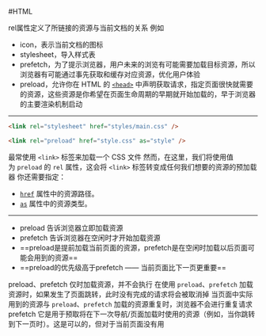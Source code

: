 #HTML

rel属性定义了所链接的资源与当前文档的关系
例如
- icon，表示当前文档的图标
- stylesheet，导入样式表
- prefetch，为了提示浏览器，用户未来的浏览有可能需要加载目标资源，所以浏览器有可能通过事先获取和缓存对应资源，优化用户体验
- preload，允许你在 HTML 的 [`<head>`](https://developer.mozilla.org/zh-CN/docs/Web/HTML/Element/head) 中声明获取请求，指定页面很快就需要的资源，这些资源是你希望在页面生命周期的早期就开始加载的，早于浏览器的主要渲染机制启动


---
``` html
<link rel="stylesheet" href="styles/main.css" />

<link rel="preload" href="style.css" as="style" />
```
最常使用 `<link>` 标签来加载一个 CSS 文件
然而，在这里，我们将使用值为 `preload` 的 `rel` 属性，这会将 `<link>` 标签转变成任何我们想要的资源的预加载器
你还需要指定：
- [`href`](https://developer.mozilla.org/zh-CN/docs/Web/HTML/Element/link#href) 属性中的资源路径。
- [`as`](https://developer.mozilla.org/zh-CN/docs/Web/HTML/Element/link#as) 属性中的资源类型。

---


- preload 告诉浏览器立即加载资源
- prefetch 告诉浏览器在空闲时才开始加载资源
- ==preload是提前加载当前页面的资源，prefetch是在空闲时加载以后页面可能会用到的资源==
- ==preload的优先级高于prefetch —— 当前页面比下一页更重要==

preload、prefetch 仅时加载资源，并不会执行
在使用 `preload`、`prefetch` 加载资源时，如果发生了页面跳转，此时没有完成的请求将会被取消掉
当页面中实际用到的资源与 `preload`、`prefetch` 加载的资源重复时，浏览器不会进行重复请求
prefetch 它是用于预取将在下一次导航/页面加载时使用的资源（例如，当你跳转到下一页时）。这是可以的，但对于当前页面没有用
